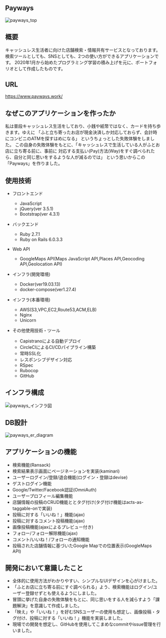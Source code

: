 ## Payways
![payways_top](https://user-images.githubusercontent.com/65349790/95150922-58d0de80-07c4-11eb-84bb-90eeded2538b.jpg)

## 概要
キャッシュレス生活者に向けた店舗検索・情報共有サービスとなっております。
検索ツールとしても、SNSとしても、2つの使い方ができるアプリケーションです。
2020年1月から始めたプログラミング学習の積み上げを元に、ポートフォリオとして作成したものです。

## URL
https://www.payways.work/


## なぜこのアプリケーションを作ったか
私は普段キャッシュレス生活をしており、小銭や紙幣ではなく、カードを持ち歩きます。ゆえに
「ふと立ち寄ったお店が現金決済しか対応しておらず、会計時にコンビニのATMを探すはめになる」
というちょっとした失敗体験をしました。
この自身の失敗体験をもとに、「キャッシュレスで生活している人がふとお店に立ち寄る前に、事前に
対応する支払い(Pay)方法(Way)をすぐ調べられたら、自分と同じ思いをするような人が減るのでは」
という思いからこの「Payways」を作りました。

## 使用技術
- フロントエンド
    - JavaScript
    - jQuery(ver 3.5.1)
    - Bootstrap(ver 4.3.1)

- バックエンド
    - Ruby 2.7.1
    - Ruby on Rails 6.0.3.3

- Web API
    - GoogleMaps API(Maps JavaScript API,Places API,Geocoding API,Geolocation API)

- インフラ(開発環境)
    - Docker(ver19.03.13)
    - docker-compose(ver1.27.4)

- インフラ(本番環境)
    - AWS(S3,VPC,EC2,Route53,ACM,ELB)
    - Nginx
    - Unicorn

- その他使用技術・ツール
    - Capistranoによる自動デプロイ
    - CircleCIによるCI/CDパイプライン構築
    - 常時SSL化
    - レスポンシブデザイン対応
    - RSpec
    - Rubocop
    - GitHub

## インフラ構成
![payways_インフラ図](https://user-images.githubusercontent.com/65349790/102466110-e2890c00-4091-11eb-96f0-8738d252acbc.png)

## DB設計
![payways_er_diagram](https://user-images.githubusercontent.com/65349790/98211877-11d23680-1f86-11eb-8829-539b811bf15b.png)

## アプリケーションの機能
- 検索機能(Ransack)
- 検索結果表示画面にページネーションを実装(kaminari)
- ユーザーログイン/登録/退会機能(ログイン・登録はdevise)
- ゲストログイン機能
- Google/Twitter/Facebook認証(OmniAuth)
- ユーザープロフィール編集機能
- 店舗情報の投稿のCRUD機能ととタグ付け(タグ付け機能はacts-as-taggable-onで実装)
- 投稿に対する「いいね！」機能(ajax)
- 投稿に対するコメント投稿機能(ajax)
- 画像投稿機能(ajaxによるプレビュー付き)
- フォロー/フォロー解除機能(ajax)
- コメント/いいね！/フォローの通知機能
- 投稿された店舗情報に基づいたGoogle Mapでの位置表示(GoogleMaps API)

## 開発において意識したこと
- 全体的に使用方法がわかりやすい、シンプルなUIデザインを心がけました。
- 「ふとお店に立ち寄る前にすぐ調べられる」よう、検索機能はログイン/ユーザー登録せずとも使えるようにしました。
- 冒頭に挙げた自身の失敗体験をもとに、同じ思いをする人を減らすよう「課題解決」を意識して作成しました。
- 「映え」や「いいね！」を好むSNSユーザーの使用も想定し、画像投稿・タグ付け、投稿に対する「いいね！」機能を実装しました。
- 現場での開発を想定し、GitHubを使用してこまめなcommitやissue管理を行いました。
